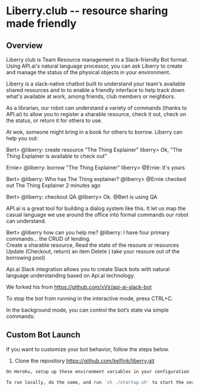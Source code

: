 ﻿# Liberry.club -- resource sharing made friendly

## Overview

Liberry club is Team Resource management in a Slack-friendly Bot format.
Using API.ai's natural language processor, you can ask Liberry to create and manage the status of the physical objects in your environment.

Liberry is a slack-native chatbot built to understand your team's available shared resources and to to enable
a friendly interface to help track down what's available at work, among friends, club members or neighbors.

As a librarian, our robot can understand a variety of commands (thanks to API.ai) to allow you to register a sharable
resource, check it out,  check on the status, or return it for others to use.

At wok, someone might bring in a book for others to borrow.   Liberry can help you out:

Bert>  @liberry:  create resource "The Thing Explainer"
liberry> Ok, "The Thing Explainer is available to check out"

Ernie> @liberry: borrow "The Thing Explainer"
liberry>  @Ernie:  It's yours

Bert> @liberry:  Who has The Thing explainer?
@liberry>  @Ernie checked out The Thing Explainer 2 minutes ago

Bert>  @liberry: checkout QA
@liberry>  Ok.  @Bert is using QA


API.ai is a great tool for building a dialog system like this.  It let us map the casual language we use around the office
 into formal commands our robot can understand.
 
Bert>  @liberry how can you help me?
@liberry:   I have four primary commands... the CRUD of lending.  
    Create a sharable resource,
    Read the state of the resoure or resources
    Update  (Checkout, return) an item
    Delete  ( take your resoure out of the borrowing pool)
    
    

Api.ai Slack integration allows you to create Slack bots with natural language understanding based on Api.ai technology.

We forked his from https://github.com/xVir/api-ai-slack-bot


To stop the bot from running in the interactive mode, press CTRL+C.

In the background mode, you can control the bot’s state via simple commands:

## Custom Bot Launch

If you want to customize your bot behavior, follow the steps below.

1. Clone the repository https://github.com/kelfink/liberry.git

```sh
On Heroku, setup up these environment variables in your configuration

To run locally, do the same, and run 'sh ./startup.sh' to start the server.


